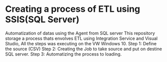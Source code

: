 # Creating a process of ETL using SSIS(SQL Server)
Automatization of datas using the Agent from SQL server
This repository storage a process thats envolves ETL using Integration Service and Visual Studio, All the steps was executing on the VW Windows 10.
Step 1: Define the source (CSV)
Step 2: Creating the Job to take source and put on destine SQL server.
Step 3: Automatizing the process to loading.
